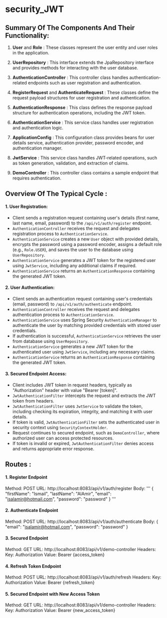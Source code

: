 # security_JWT

## Summary Of The Components And Their Functionality:
1. **User** and **Role** : These classes represent the user entity and user roles in the application.

2. **UserRepository** : This interface extends the JpaRepository interface and provides methods for interacting with the user database.

3. **AuthenticationController** : This controller class handles authentication-related endpoints such as user registration and authentication.

4. **RegisterRequest** and **AuthenticateRequest** : These classes define the request payload structures for user registration and authentication.

5. **AuthenticationResponse** : This class defines the response payload structure for authentication operations, including the JWT token.

6. **AuthenticationService** : This service class handles user registration and authentication logic.

7. **ApplicationConfig** : This configuration class provides beans for user details service, authentication provider, password encoder, and authentication manager.

8. **JwtService** : This service class handles JWT-related operations, such as token generation, validation, and extraction of claims.

9. **DemoController** : This controller class contains a sample endpoint that requires authentication.


## Overview Of The Typical Cycle :

#### 1. User Registration:
   - Client sends a registration request containing user's details (first name, last name, email, password) to the `/api/v1/auth/register` endpoint.
   - `AuthenticationController` receives the request and delegates registration process to `AuthenticationService`.
   - `AuthenticationService` creates a new `User` object with provided details, encrypts the password using a password encoder, assigns a default role (e.g., `Role.USER`), and saves the user to the database using `UserRepository`.
   - `AuthenticationService` generates a JWT token for the registered user using `JwtService`, including any additional claims if required.
   - `AuthenticationService` returns an `AuthenticationResponse` containing the generated JWT token.

#### 2. User Authentication:
   - Client sends an authentication request containing user's credentials (email, password) to `/api/v1/auth/authenticate` endpoint.
   - `AuthenticationController` receives the request and delegates authentication process to `AuthenticationService`.
   - `AuthenticationService` uses Spring Security `AuthenticationManager` to authenticate the user by matching provided credentials with stored user credentials.
   - If authentication is successful, `AuthenticationService` retrieves the user from database using `UserRepository`.
   - `AuthenticationService` generates a new JWT token for the authenticated user using `JwtService`, including any necessary claims.
   - `AuthenticationService` returns an `AuthenticationResponse` containing the generated JWT token.

#### 3. Secured Endpoint Access:
   - Client includes JWT token in request headers, typically as "Authorization" header with value "Bearer [token]".
   - `JwtAuthenticationFilter` intercepts the request and extracts the JWT token from headers.
   - `JwtAuthenticationFilter` uses `JwtService` to validate the token, including checking its expiration, integrity, and matching it with user details.
   - If token is valid, `JwtAuthenticationFilter` sets the authenticated user in security context using `SecurityContextHolder`.
   - Request continues to secured endpoint, such as `DemoController`, where authorized user can access protected resources.
   - If token is invalid or expired, `JwtAuthenticationFilter` denies access and returns appropriate error response.


## Routes :

#### 1. Register Endpoint
Method: POST
URL: http://localhost:8083/api/v1/auth/register
Body:
'''
{
  "firstName": "Ismail",
  "lastName": "AlAmir",
  "email": "isalamir@hotmail.com",
  "password": "password"
}
'''
#### 2. Authenticate Endpoint

Method: POST
URL: http://localhost:8083/api/v1/auth/authenticate
Body:
{
  "email": "isalamir@hotmail.com",
  "password": "password"
}

#### 3. Secured Endpoint

Method: GET
URL: http://localhost:8083/api/v1/demo-controller
Headers:
Key: Authorization
Value: Bearer {access_token}

#### 4. Refresh Token Endpoint

Method: POST
URL: http://localhost:8083/api/v1/auth/refresh
Headers:
Key: Authorization
Value: Bearer {refresh_token}

#### 5. Secured Endpoint with New Access Token

Method: GET
URL: http://localhost:8083/api/v1/demo-controller
Headers:
Key: Authorization
Value: Bearer {new_access_token}

